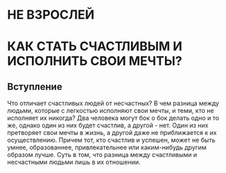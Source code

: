 # НЕ ВЗРОСЛЕЙ
# КАК СТАТЬ СЧАСТЛИВЫМ И ИСПОЛНИТЬ СВОИ МЕЧТЫ?

## Вступление

Что отличает счастливых людей от несчастных? В чем разница между людьми, которые с легкостью исполняют свои мечты, и теми, кто не исполняет их никогда? Два человека могут бок о бок делать одно и то же, однако один из них будет счастлив, а другой - нет. Один из них претворяет свои мечты в жизнь, а другой даже не приближается к их осуществлению. Причем тот, кто счастлив и успешен, может не быть умнее, образованнее, привлекательнее или каким-нибудь другим образом лучше. Суть в том, что разница между счастливыми и несчастными людьми лишь в их отношении.
